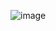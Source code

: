 ![image](https://github.com/jonathanGF/Compu_Grafica/assets/54250109/49a6d5b7-6cfe-4a2e-aad0-214ae317413e)
